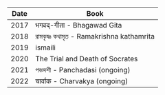 | Date  | Book |
| ------------- | ------------- |
| 2017  | भगवद्-गीता - Bhagawad Gita  |
| 2018  | রামকৃষ্ণ কথামৃত - Ramakrishna kathamrita |
| 2019  | ismaili |
| 2020  | The Trial and Death of Socrates |
| 2021  | পঞ্চদশী - Panchadasi (ongoing) |
| 2022  | चार्वाक - Charvakya (ongoing) |
